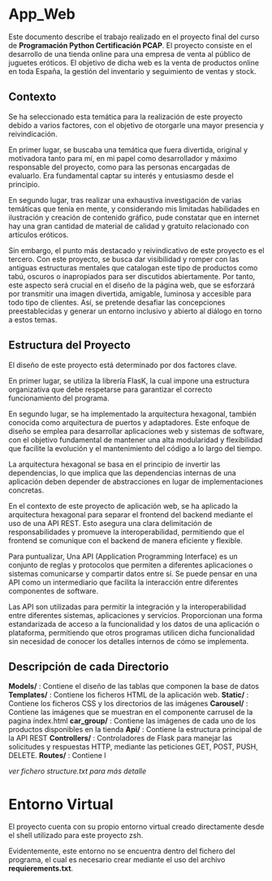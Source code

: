 # App_Web
Este documento describe el trabajo realizado en el proyecto final del curso de **Programación Python Certificación PCAP**.
El proyecto consiste en el desarrollo de una tienda online para una empresa de venta al público de juguetes eróticos. El objetivo de dicha web es la venta de productos online en toda España, 
la gestión del inventario y seguimiento de ventas y stock.

## Contexto
Se ha seleccionado esta temática para la realización de este proyecto debido a varios factores, con el objetivo de otorgarle una mayor presencia y reivindicación.

En primer lugar, se buscaba una temática que fuera divertida, original y motivadora tanto para mí, en mi papel como desarrollador y máximo responsable del proyecto, como para las personas encargadas de evaluarlo. Era fundamental captar su interés y entusiasmo desde el principio.

En segundo lugar, tras realizar una exhaustiva investigación de varias temáticas que tenía en mente, y considerando mis limitadas habilidades en ilustración y creación de contenido gráfico, pude constatar que en internet hay una gran cantidad de material de calidad y gratuito relacionado con artículos eróticos.

Sin embargo, el punto más destacado y reivindicativo de este proyecto es el tercero. Con este proyecto, se busca dar visibilidad y romper con las antiguas estructuras mentales que catalogan este tipo de productos como tabú, oscuros o inapropiados para ser discutidos abiertamente. Por tanto, este aspecto será crucial en el diseño de la página web, que se esforzará por transmitir una imagen divertida, amigable, luminosa y accesible para todo tipo de clientes. Así, se pretende desafiar las concepciones preestablecidas y generar un entorno inclusivo y abierto al diálogo en torno a estos temas.

## Estructura del Proyecto
El diseño de este proyecto está determinado por dos factores clave. 

En primer lugar, se utiliza la librería FlasK, la cual impone una estructura organizativa que debe respetarse para garantizar el correcto funcionamiento del programa.

En segundo lugar, se ha implementado la arquitectura hexagonal, también conocida como arquitectura de puertos y adaptadores. 
Este enfoque de diseño se emplea para desarrollar aplicaciones web y sistemas de software, con el objetivo fundamental de mantener una alta modularidad y flexibilidad que facilite la evolución y el mantenimiento del código a lo largo del tiempo. 

La arquitectura hexagonal se basa en el principio de invertir las dependencias, lo que implica que las dependencias internas de una aplicación deben depender de abstracciones en lugar de implementaciones concretas.

En el contexto de este proyecto de aplicación web, se ha aplicado la arquitectura hexagonal para separar el frontend del backend mediante el uso de una API REST. Esto asegura una clara delimitación de responsabilidades y promueve la interoperabilidad, permitiendo que el frontend se comunique con el backend de manera eficiente y flexible.

Para puntualizar, Una API (Application Programming Interface) es un conjunto de reglas y protocolos que permiten a diferentes aplicaciones o sistemas comunicarse y compartir datos entre sí. Se puede pensar en una API como un intermediario que facilita la interacción entre diferentes componentes de software.

Las API son utilizadas para permitir la integración y la interoperabilidad entre diferentes sistemas, aplicaciones y servicios. Proporcionan una forma estandarizada de acceso a la funcionalidad y los datos de una aplicación o plataforma, permitiendo que otros programas utilicen dicha funcionalidad sin necesidad de conocer los detalles internos de cómo se implementa.

## Descripción de cada Directorio
**Models/** : Contiene el diseño de las tablas que componen la base de datos
**Templates/** : Contiene los ficheros HTML de la aplicación web.
**Static/** : Contiene los ficheros CSS y los directorios de las imágenes
**Carousel/** : Contiene las imágenes que se muestran en el componente carrusel de la pagina índex.html
**car_group/** : Contiene las imágenes de cada uno de los productos disponibles en la tienda
**Api/** : Contiene la estructura principal de la API REST
**Controllers/** : Controladores de Flask para manejar las solicitudes y respuestas HTTP, mediante las peticiones GET, POST, PUSH, DELETE.
**Routes/** : Contiene l

*ver fichero structure.txt para más detalle*

# Entorno Virtual
El proyecto cuenta con su propio entorno virtual creado directamente desde el shell utilizado para este proyecto zsh.

Evidentemente, este entorno no se encuentra dentro del fichero del programa, el cual es necesario crear mediante el uso del archivo **requierements.txt**.
